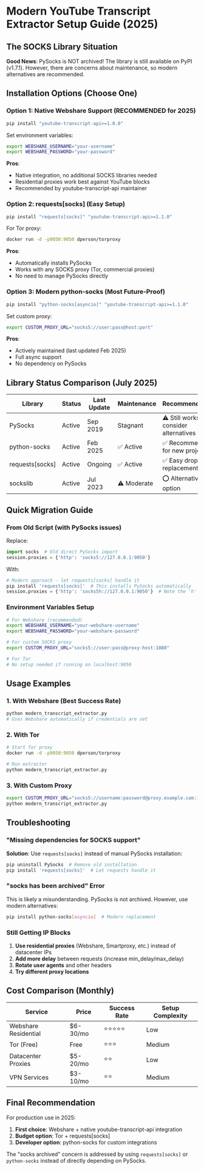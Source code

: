 # Modern YouTube Transcript Extractor Setup Guide (2025)

## The SOCKS Library Situation

**Good News**: PySocks is NOT archived! The library is still available on PyPI (v1.7.1). 
However, there are concerns about maintenance, so modern alternatives are recommended.

## Installation Options (Choose One)

### Option 1: Native Webshare Support (RECOMMENDED for 2025)
```bash
pip install "youtube-transcript-api>=1.0.0"
```

Set environment variables:
```bash
export WEBSHARE_USERNAME="your-username"
export WEBSHARE_PASSWORD="your-password"
```

**Pros**: 
- Native integration, no additional SOCKS libraries needed
- Residential proxies work best against YouTube blocks
- Recommended by youtube-transcript-api maintainer

### Option 2: requests[socks] (Easy Setup)
```bash
pip install "requests[socks]" "youtube-transcript-api>=1.1.0"
```

For Tor proxy:
```bash
docker run -d -p9050:9050 dperson/torproxy
```

**Pros**: 
- Automatically installs PySocks
- Works with any SOCKS proxy (Tor, commercial proxies)
- No need to manage PySocks directly

### Option 3: Modern python-socks (Most Future-Proof)
```bash
pip install "python-socks[asyncio]" "youtube-transcript-api>=1.1.0"
```

Set custom proxy:
```bash
export CUSTOM_PROXY_URL="socks5://user:pass@host:port"
```

**Pros**: 
- Actively maintained (last updated Feb 2025)
- Full async support
- No dependency on PySocks

## Library Status Comparison (July 2025)

| Library | Status | Last Update | Maintenance | Recommendation |
|---------|--------|-------------|-------------|----------------|
| PySocks | Active | Sep 2019 | Stagnant | ⚠️ Still works but consider alternatives |
| python-socks | Active | Feb 2025 | ✅ Active | ✅ Recommended for new projects |
| requests[socks] | Active | Ongoing | ✅ Active | ✅ Easy drop-in replacement |
| sockslib | Active | Jul 2023 | ⚠️ Moderate | ⭕ Alternative option |

## Quick Migration Guide

### From Old Script (with PySocks issues)
Replace:
```python
import socks  # Old direct PySocks import
session.proxies = {'http': 'socks5://127.0.0.1:9050'}
```

With:
```python
# Modern approach - let requests[socks] handle it
pip install 'requests[socks]'  # This installs PySocks automatically
session.proxies = {'http': 'socks5h://127.0.0.1:9050'}  # Note the 'h'
```

### Environment Variables Setup
```bash
# For Webshare (recommended)
export WEBSHARE_USERNAME="your-webshare-username"
export WEBSHARE_PASSWORD="your-webshare-password"

# For custom SOCKS proxy
export CUSTOM_PROXY_URL="socks5://user:pass@proxy-host:1080"

# For Tor
# No setup needed if running on localhost:9050
```

## Usage Examples

### 1. With Webshare (Best Success Rate)
```python
python modern_transcript_extractor.py
# Uses Webshare automatically if credentials are set
```

### 2. With Tor
```bash
# Start Tor proxy
docker run -d -p9050:9050 dperson/torproxy

# Run extractor
python modern_transcript_extractor.py
```

### 3. With Custom Proxy
```bash
export CUSTOM_PROXY_URL="socks5://username:password@proxy.example.com:1080"
python modern_transcript_extractor.py
```

## Troubleshooting

### "Missing dependencies for SOCKS support"
**Solution**: Use `requests[socks]` instead of manual PySocks installation:
```bash
pip uninstall PySocks  # Remove old installation
pip install 'requests[socks]'  # Let requests handle it
```

### "socks has been archived" Error
This is likely a misunderstanding. PySocks is not archived. However, use modern alternatives:
```bash
pip install python-socks[asyncio]  # Modern replacement
```

### Still Getting IP Blocks
1. **Use residential proxies** (Webshare, Smartproxy, etc.) instead of datacenter IPs
2. **Add more delay** between requests (increase min_delay/max_delay)
3. **Rotate user agents** and other headers
4. **Try different proxy locations**

## Cost Comparison (Monthly)

| Service | Price | Success Rate | Setup Complexity |
|---------|-------|--------------|------------------|
| Webshare Residential | $6-30/mo | ⭐⭐⭐⭐⭐ | Low |
| Tor (Free) | Free | ⭐⭐⭐ | Medium |
| Datacenter Proxies | $5-20/mo | ⭐⭐ | Low |
| VPN Services | $3-10/mo | ⭐⭐ | Medium |

## Final Recommendation

For production use in 2025:
1. **First choice**: Webshare + native youtube-transcript-api integration
2. **Budget option**: Tor + requests[socks]
3. **Developer option**: python-socks for custom integrations

The "socks archived" concern is addressed by using `requests[socks]` or `python-socks` instead of directly depending on PySocks.
